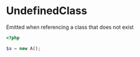 # UndefinedClass

Emitted when referencing a class that does not exist

```php
<?php

$a = new A();
```
